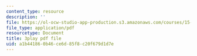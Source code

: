 ```yaml
---
content_type: resource
description: ''
file: https://ol-ocw-studio-app-production.s3.amazonaws.com/courses/15-031j-energy-decisions-markets-and-policies-spring-2012/a1b441860b46ce6d85f8c20f679d1d7e_d-sBKShO90.pdf
file_type: application/pdf
resourcetype: Document
title: 3play pdf file
uid: a1b44186-0b46-ce6d-85f8-c20f679d1d7e
---
```

